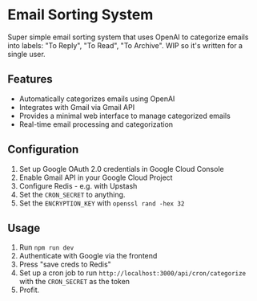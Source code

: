 # Email Sorting System

Super simple email sorting system that uses OpenAI to categorize emails into labels: "To Reply", "To Read", "To Archive". WIP so it's written for a single user.

## Features
- Automatically categorizes emails using OpenAI
- Integrates with Gmail via Gmail API
- Provides a minimal web interface to manage categorized emails
- Real-time email processing and categorization

## Configuration
1. Set up Google OAuth 2.0 credentials in Google Cloud Console
2. Enable Gmail API in your Google Cloud Project
3. Configure Redis - e.g. with Upstash
4. Set the `CRON_SECRET` to anything.
5. Set the `ENCRYPTION_KEY` with `openssl rand -hex 32`

## Usage
1. Run `npm run dev`
2. Authenticate with Google via the frontend
3. Press "save creds to Redis"
4. Set up a cron job to run `http://localhost:3000/api/cron/categorize` with the `CRON_SECRET` as the token
5. Profit.